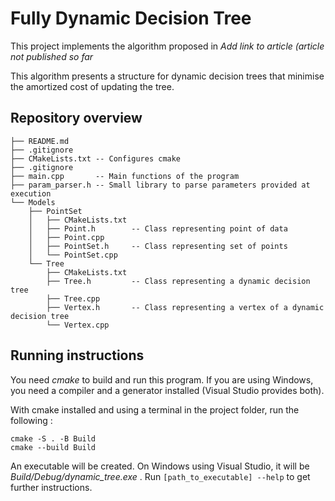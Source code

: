 # Fully Dynamic Decision Tree

This project implements the algorithm proposed in *Add link to article (article not published so far*

This algorithm presents a structure for dynamic decision trees that minimise the amortized cost of updating the tree.

## Repository overview

```
├── README.md
├── .gitignore
├── CMakeLists.txt -- Configures cmake
├── .gitignore
├── main.cpp       -- Main functions of the program
├── param_parser.h -- Small library to parse parameters provided at execution
└── Models
    ├── PointSet
	│   ├── CMakeLists.txt
	│   ├── Point.h        -- Class representing point of data
	│   ├── Point.cpp
	│   ├── PointSet.h     -- Class representing set of points
	│   └── PointSet.cpp
    └── Tree
	    ├── CMakeLists.txt
	    ├── Tree.h         -- Class representing a dynamic decision tree
	    ├── Tree.cpp
	    ├── Vertex.h       -- Class representing a vertex of a dynamic decision tree
	    └── Vertex.cpp
```

## Running instructions

You need *cmake* to build and run this program. If you are using Windows, you need a compiler and a generator installed (Visual Studio provides both).

With cmake installed and using a terminal in the project folder, run the following :

```
cmake -S . -B Build
cmake --build Build
```

An executable will be created. On Windows using Visual Studio, it will be *Build/Debug/dynamic_tree.exe* . Run `[path_to_executable] --help` to get further instructions.
